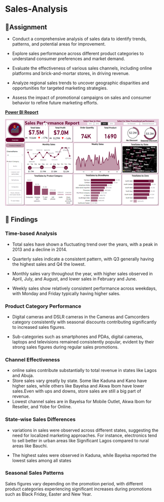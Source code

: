 # Sales-Analysis

## 📑Assignment
- Conduct a comprehensive analysis of sales data to identify trends, patterns, and potential areas for improvement.
- Explore sales performance across different product categories to understand consumer preferences and market demand.

- Evaluate the effectiveness of various sales channels, including online platforms and brick-and-mortar stores, in driving revenue.

- Analyze regional sales trends to uncover geographic disparities and opportunities for targeted marketing strategies.

- Assess the impact of promotional campaigns on sales and consumer behavior to refine future marketing efforts.

[**Power BI  Report**](https://app.powerbi.com/view?r=eyJrIjoiMTkxZWQ4ZmMtNDBjOS00M2E1LWJmMzYtNmMxZDFkOWZlY2YwIiwidCI6IjkyZGI5MDhjLWFjZGItNGEwOC1iOTdhLWZiYjE1NjI2NDY1MiJ9)

![imag](https://github.com/Zeba-Kauser/Imges/blob/main/SalesAnamysis.png?raw=true)


## 🔎 Findings
  
### Time-based Analysis
- Total sales have shown a fluctuating trend over the years, with a peak in 2013 and a decline in 2014.
  
- Quarterly sales indicate a consistent pattern, with Q3 generally having the highest sales and Q4 the lowest.
  
- Monthly sales vary throughout the year, with higher sales observed in April, July, and August, and lower sales in February and June.
  
- Weekly sales show relatively consistent performance across weekdays, with Monday and Friday typically having higher sales.
  
### Product Category Performance
  
- Digital cameras and DSLR cameras in the Cameras and Camcorders category consistently with seasonal discounts contributing significantly to increased sales figures.
  
- Sub-categories such as smartphones and PDAs, digital cameras, laptops and televisions remained consistently popular, evident by their strong sales figures during regular sales promotions.
  
### Channel Effectiveness
  
- online sales contribute substantially to total revenue in states like Lagos and Abuja.
- Store sales vary greatly by state. Some like Kaduna and Kano have higher sales, while others like Bayelsa and Akwa Ibom have lower sales.Even with ups and downs, store sales are still a big part of revenue.
- Lowest channel sales are in Bayelsa for Mobile Outlet, Akwa Ibom for Reseller, and Yobe for Online.
  
### State-wise Sales Differences
  
- variations in sales were observed across different states, suggesting the need for localized marketing approaches. For instance, electronics tend to sell better in urban areas like Significant Lagos compared to rural areas like Bauchi.
  
- The highest sales were observed in Kaduna, while Bayelsa reported the lowest sales among all states

### Seasonal Sales Patterns
  
Sales figures vary depending on the promotion period, with different product categories experiencing significant increases during promotions such as Black Friday, Easter and New Year.

